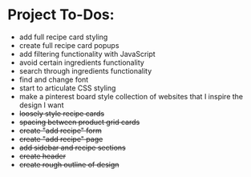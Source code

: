 # Project To-Dos:


- add full recipe card styling
- create full recipe card popups
- add filtering functionality with JavaScript
- avoid certain ingredients functionality
- search through ingredients functionality 
- find and change font
- start to articulate CSS styling
- make a pinterest board style collection of websites that I inspire the design I want
- ~~loosely style recipe cards~~
- ~~spacing between product grid cards~~
- ~~create "add recipe" form~~
- ~~create "add recipe" page~~
- ~~add sidebar and recipe sections~~
- ~~create header~~
- ~~create rough outline of design~~

